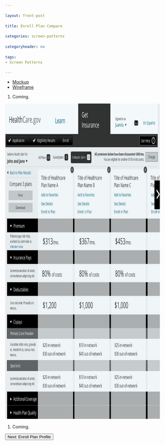 ```yaml
---

layout: front-post

title: Enroll Plan Compare

categories: screen-patterns

categoryheader: no

tags:
- Screen Patterns

--- 
```


<ul class="nav nav-tabs">
<li><a data-toggle="tab" href="#tab1">Mockup</a></li>
<li class="active"><a data-toggle="tab" href="#tab2">Wireframe</a></li>
</ul>
<div class="tab-content">
<div id="tab1" class="tab-pane">
<ol class="rounded-list">
<li><a><span>Coming.</span></a></li>
</ol>
</div>
<div id="tab2" class="tab-pane active">
<p><a href="../../images/Enroll___Plan_Compare-e1359494904633.jpg"><img width="976" height="1026" src="../../images/Enroll___Plan_Compare-e1359494904633.jpg" alt="Enroll___Plan_Compare" class="alignnone size-full wp-image-1288"></a></p>
<ol class="rounded-list">
<li><a><span>Coming.</span></a></li>
</ol>
</div>
</div>
<p><a href="/screen-patterns/enroll-plan-profile/" title="Homepage"><button type="button" class="btn">Next: Enroll Plan Profile</button></a></p>
